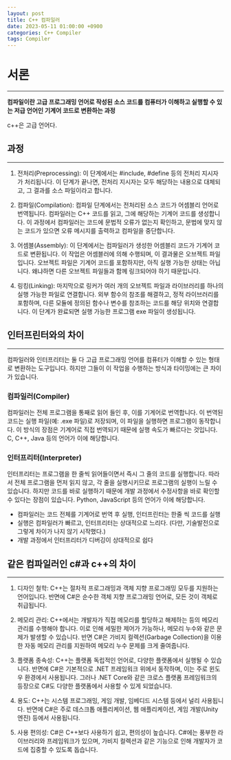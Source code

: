 ```yaml
---
layout: post
title: C++ 컴파일러
date: 2023-05-11 01:00:00 +0900
categories: C++ Compiler
tags: Compiler
---
```


# 서론
------------
**컴파일이란 고급 프로그래밍 언어로 작성된 소스 코드를 컴퓨터가 이해하고 실행할 수 있는 저급 언어인 기계어 코드로 변환하는 과정**

c++은 고급 언어다.

## 과정
----------------
1. 전처리(Preprocessing): 이 단계에서는 #include, #define 등의 전처리 지시자가 처리됩니다. 이 단계가 끝나면, 전처리 지시자는 모두 해당하는 내용으로 대체되고, 그 결과를 소스 파일이라고 합니다.

2. 컴파일(Compilation): 컴파일 단계에서는 전처리된 소스 코드가 어셈블리 언어로 번역됩니다. 컴파일러는 C++ 코드를 읽고, 그에 해당하는 기계어 코드를 생성합니다. 이 과정에서 컴파일러는 코드에 문법적 오류가 없는지 확인하고, 문법에 맞지 않는 코드가 있으면 오류 메시지를 출력하고 컴파일을 중단합니다.

3. 어셈블(Assembly): 이 단계에서는 컴파일러가 생성한 어셈블리 코드가 기계어 코드로 변환됩니다. 이 작업은 어셈블러에 의해 수행되며, 이 결과물은 오브젝트 파일입니다. 오브젝트 파일은 기계어 코드를 포함하지만, 아직 실행 가능한  상태는 아닙니다. 왜냐하면 다른 오브젝트 파일들과 함께 링크되어야 하기 때문입니다.

4. 링킹(Linking): 마지막으로 링커가 여러 개의 오브젝트 파일과 라이브러리를 하나의 실행 가능한 파일로 연결합니다. 외부 함수의 참조를 해결하고, 정적 라이브러리를 포함하며, 다른 모듈에 정의된 함수나 변수를 참조하는 코드를 해당 위치와 연결합니다. 이 단계가 완료되면 실행 가능한 프로그램 exe 파일이 생성됩니다.

## 인터프린터와의 차이
------------

컴파일러와 인터프리터는 둘 다 고급 프로그래밍 언어를 컴퓨터가 이해할 수 있는 형태로 변환하는 도구입니다. 하지만 그들이 이 작업을 수행하는 방식과 타이밍에는 큰 차이가 있습니다.

### 컴파일러(Compiler)

컴파일러는 전체 프로그램을 통째로 읽어 들인 후, 이를 기계어로 번역합니다. 이 번역된 코드는 실행 파일(예: .exe 파일)로 저장되며, 이 파일을 실행하면 프로그램이 동작합니다. 이 방식의 장점은 기계어로 직접 번역되기 때문에 실행 속도가 빠르다는 것입니다. C, C++, Java 등의 언어가 이에 해당합니다.

### 인터프리터(Interpreter)

인터프리터는 프로그램을 한 줄씩 읽어들이면서 즉시 그 줄의 코드를 실행합니다. 따라서 전체 프로그램을 먼저 읽지 않고, 각 줄을 실행시키므로 프로그램의 실행이 느릴 수 있습니다. 하지만 코드를 바로 실행하기 때문에 개발 과정에서 수정사항을 바로 확인할 수 있다는 장점이 있습니다. Python, JavaScript 등의 언어가 이에 해당합니다.

- 컴파일러는 코드 전체를 기계어로 번역 후 실행, 인터프린터는 한줄 씩 코드를 실행
- 실행은 컴파일러가 빠르고, 인터프리터는 상대적으로 느리다. (다만, 기술발전으로 그렇게 차이가 나지 않기 시작했다.)
- 개발 과정에서 인터프리터가 디버깅이 상대적으로 쉽다

## 같은 컴파일러인 c#과 c++의 차이
--------------------

1. 디자인 철학: C++는 절차적 프로그래밍과 객체 지향 프로그래밍 모두를 지원하는 언어입니다. 반면에 C#은 순수한 객체 지향 프로그래밍 언어로, 모든 것이 객체로 취급됩니다.

2. 메모리 관리: C++에서는 개발자가 직접 메모리를 할당하고 해제하는 등의 메모리 관리를 수행해야 합니다. 이로 인해 세밀한 제어가 가능하나, 메모리 누수와 같은 문제가 발생할 수 있습니다. 반면 C#은 가비지 컬렉션(Garbage Collection)을 이용한 자동 메모리 관리를 지원하여 메모리 누수 문제를 크게 줄여줍니다.

3. 플랫폼 종속성: C++는 플랫폼 독립적인 언어로, 다양한 플랫폼에서 실행될 수 있습니다. 반면에 C#은 기본적으로 .NET 프레임워크 위에서 동작하며, 이는 주로 윈도우 환경에서 사용됩니다. 그러나 .NET Core와 같은 크로스 플랫폼 프레임워크의 등장으로 C#도 다양한 플랫폼에서 사용할 수 있게 되었습니다.

4. 용도: C++는 시스템 프로그래밍, 게임 개발, 임베디드 시스템 등에서 널리 사용됩니다. 반면에 C#은 주로 데스크톱 애플리케이션, 웹 애플리케이션, 게임 개발(Unity 엔진) 등에서 사용됩니다.

5. 사용 편의성: C#은 C++보다 사용하기 쉽고, 편의성이 높습니다. C#에는 풍부한 라이브러리와 프레임워크가 있으며, 가비지 컬렉션과 같은 기능으로 인해 개발자가 코드에 집중할 수 있도록 돕습니다.